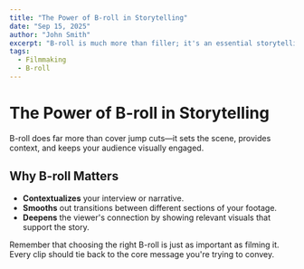 ```yaml
---
title: "The Power of B-roll in Storytelling"
date: "Sep 15, 2025"
author: "John Smith"
excerpt: "B-roll is much more than filler; it's an essential storytelling tool."
tags:
  - Filmmaking
  - B-roll
---
```


# The Power of B-roll in Storytelling

B-roll does far more than cover jump cuts—it sets the scene, provides context, and keeps your audience visually engaged.

## Why B-roll Matters

- **Contextualizes** your interview or narrative.  
- **Smooths** out transitions between different sections of your footage.  
- **Deepens** the viewer's connection by showing relevant visuals that support the story.

Remember that choosing the right B-roll is just as important as filming it. Every clip should tie back to the core message you're trying to convey.


